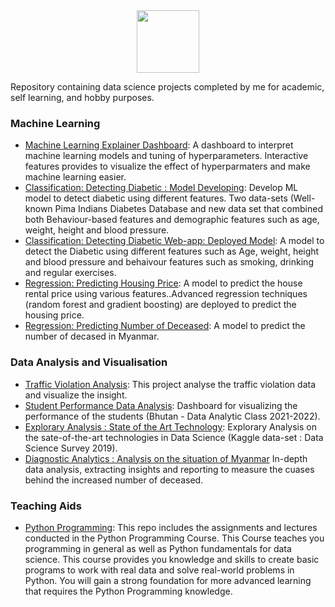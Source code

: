 <div id="header" align="center">
  <img src="https://media.giphy.com/media/M9gbBd9nbDrOTu1Mqx/giphy.gif" width="100"/>
</div>

Repository containing data science projects completed by me for academic, self learning, and hobby purposes.

### Machine Learning
  - [Machine Learning Explainer Dashboard](https://machine-learn-ex.herokuapp.com/): A dashboard to interpret machine learning models and tuning of hyperparameters. Interactive features provides to visualize the effect of hyperparmaters and make machine learning easier. 
  - [Classification: Detecting Diabetic : Model Developing](https://github.com/myothida/diabetic-detection-app.git): Develop ML model to detect diabetic using different features. Two data-sets (Well-known Pima Indians Diabetes Database and new data set that combined both Behaviour-based features and demographic features such as age, weight, height and blood pressure. 
  - [Classification: Detecting Diabetic Web-app: Deployed Model](https://ml-diabetic-detect.herokuapp.com/): A model to detect the Diabetic using different features such as Age, weight, height and blood pressure and behaivour features such as smoking, drinking and regular exercises. 
  - [Regression: Predicting Housing Price](https://github.com/myothida/RentalPriceEstimation.git): A model to predict the house rental price using various features..Advanced regression techniques (random forest and gradient boosting) are deployed to predict the housing price. 
  - [Regression: Predicting Number of Deceased](Link): A model to predict the number of decased in Myanmar. 
### Data Analysis and Visualisation
  - [Traffic Violation Analysis](https://github.com/myothida/TrafficViolationAnalysis.git): This project analyse the traffic violation data and visualize the insight. 
  - [Student Performance Data Analysis](https://da-grade-bhutan.herokuapp.com/): Dashboard for visualizing the performance of the students (Bhutan - Data Analytic Class 2021-2022). 
  - [Explorary Analysis : State of the Art Technology](https://github.com/myothida/survey_dashboard.git): Explorary Analysis on the sate-of-the-art technologies in Data Science (Kaggle data-set : Data Science Survey 2019).
  - [Diagnostic Analytics : Analysis on the situation of Myanmar](link) In-depth data analysis, extracting insights and reporting to measure the cuases behind the increased number of deceased. 

### Teaching Aids
- [Python Programming](https://github.com/myothida/PythonProgramming.git): This repo includes the assignments and lectures conducted in the Python Programming Course. This Course teaches you programming in general as well as Python fundamentals for data science. This course provides you knowledge and skills to create basic programs to work with real data and solve real-world problems in Python. You will gain a strong foundation for more advanced learning that requires the Python Programming knowledge.

